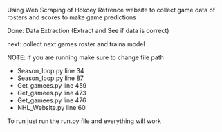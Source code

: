 Using Web Scraping of Hokcey Refrence website to collect game data of rosters and scores to make game predictions

Done: Data Extraction (Extract and See if data is correct)

next: collect next games roster and traina  model

NOTE: if you are running make sure to change file path
  - Season_loop.py line 34
  - Season_loop.py line 87
  - Get_gamees.py line 459
  - Get_gamees.py line 473
  - Get_gamees.py line 476
  - NHL_Website.py line 60

To run just run the run.py file and everything will work
